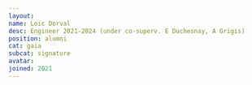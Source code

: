 ```yaml
---
layout:
name: Loic Dorval
desc: Engineer 2021-2024 (under co-superv. E Duchesnay, A Grigis)
position: alumni
cat: gaia
subcat: signature
avatar:
joined: 2021
---
```

